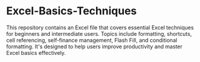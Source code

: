 # Excel-Basics-Techniques
This repository contains an Excel file that covers essential Excel techniques for beginners and intermediate users. Topics include formatting, shortcuts, cell referencing, self-finance management, Flash Fill, and conditional formatting. It's designed to help users improve productivity and master Excel basics effectively.
